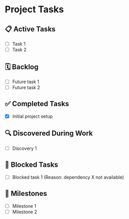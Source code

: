 # Project Tasks

## 📋 Active Tasks
<!-- Current tasks being worked on -->
- [ ] Task 1
- [ ] Task 2

## 🗓️ Backlog
<!-- Future tasks planned but not yet started -->
- [ ] Future task 1
- [ ] Future task 2

## ✅ Completed Tasks
<!-- Tasks that have been completed -->
- [x] Initial project setup

## 🔍 Discovered During Work
<!-- Tasks or issues discovered while working on other tasks -->
- [ ] Discovery 1

## 🚧 Blocked Tasks
<!-- Tasks blocked by dependencies or issues -->
- [ ] Blocked task 1 (Reason: dependency X not available)

## 🏁 Milestones
<!-- Key project milestones -->
- [ ] Milestone 1
- [ ] Milestone 2
